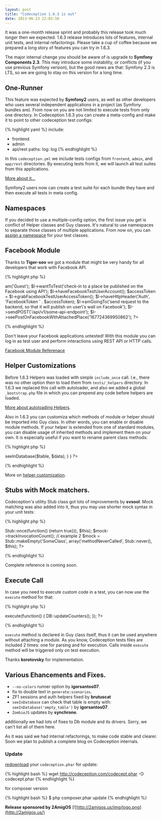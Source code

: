 ```yaml
---
layout: post
title: "Codeception 1.6.3 is out"
date: 2013-06-23 22:03:50
---
```


It was a one-month release sprint and probably this release took much longer then we expected.
1.6.3 release introduces lots of features, internal unit tests, and internal refactorings. Please take a cup of coffee because we prepared a long story of features you can try in 1.6.3.

The major internal change you should be aware of is upgrade to **Symfony Components 2.3**. This may introduce some instability, or conflicts (if you use previous Symfony version), but the good news are that: Symfony 2.3 is LTS, so we are going to stay on this version for a long time.

## One-Runner

This feature was expected by **Symfony2** users, as well as other developers who uses several independent applications in a project (as Symfony bundles are). From now on you are not limited to execute tests from only one directory. In Codeception 1.6.3 you can create a meta-config and make it to point to other codeception test configs:

{% highlight yaml %}
include:
  - frontend
  - admin
  - api/rest
paths:
  log: log
{% endhighlight %}

In this `codeception.yml` we include tests configs from `frontend`, `admin`, and `app/rest` directories. By executing tests from it, we will launch all test suites from this applications.

[More about it...](http://codeception.com/docs/08-Customization)

Symfony2 users now can create a test suite for each bundle they have and then execute all tests in meta config.

## Namespaces

If you decided to use a multiple-config option, the first issue you get is conflict of Helper classes and Guy classes. It's natural to use namespaces to separate those classes of multiple applications. From now on, you can [assign a namespace](http://codeception.com/docs/08-Customization#Namespaces) for your test classes.

## Facebook Module

Thanks to **Tiger-seo** we got a module that might be very handy for all developers that work with Facebook API.

{% highlight php %}
<?php
$I = new ApiGuy($scenario);
$I->am('Guest');
$I->wantToTest('check-in to a place be published on the Facebook using API');
$I->haveFacebookTestUserAccount();
$accessToken = $I->grabFacebookTestUserAccessToken();
$I->haveHttpHeader('Auth', 'FacebookToken ' . $accessToken);
$I->amGoingTo('send request to the backend, so that it will publish on user\'s wall on Facebook');
$I->sendPOST('/api/v1/some-api-endpoint');
$I->seePostOnFacebookWithAttachedPlace('167724369950862');
?>
{% endhighlight %}

Don't leave your Facebook applications untested! With this module you can log in as test user and perform interactions using REST API or HTTP calls.

[Facebook Module Referenace](http://codeception.com/docs/modules/Facebook)

## Helper Customizations

Before 1.6.3 Helpers was loaded with simple `include_once` call. I.e., there was no other option then to load them from `tests/_helpers` directory. In 1.6.3 we replaced this call with autoloader, and also we added a global `_bootstrap.php` file in which you can prepend any code before helpers are loaded.

[More about autoloading Helpers](http://codeception.com/docs/08-Customization).

Also in 1.6.3 you can customiza which methods of module or helper should be imported into Guy class. In other words, you can enable or disable module methods. If your helper is extended from one of standard modules, you can disable usage of inherited methods and implement them on your own. It is especially useful if you want to rename parent class methods:

{% highlight php %}
<?php
class SecondDbHelper extends Db {
    public static $includeInheritedActions = false;

    public function seeInSecondDb($table, $data = array())
    {
        $this->seeInDatabase($table, $data);
    }
}    
?>
{% endhighlight %}

More on [helper customization](http://codeception.com/docs/03-ModulesAndHelpers#Extension-options).

## Stubs with Mock matchers.

Codeception's utility Stub class got lots of improvements by **svsool**. Mock matching was also added into it, thus you may use shorter mock syntax in your unit tests:

{% highlight php %}
<?php
use \Codeception\Util\Stub;
// example 1
$mock = Stub::makeEmpty('SomeClass', array(
    'trackInvocationCount' => 
     Stub::once(function() {return true})),
     $this);

$mock->trackInvocationCount();

// example 2
$mock = Stub::makeEmpty('SomeClass', array('methodNeverCalled',  Stub::never(), $this);
?>
{% endhighlight %}

Complete reference is coming soon.

## Execute Call

In case you need to execute custom code in a test, you can now use the `execute` method for that:

{% highlight php %}
<?php 
$I->execute(function() {
  DB::updateCounters();
});
?>
{% endhighlight %}

`execute` method is declared in Guy class itself, thus it can be used anywhere without attaching a module. 
As you know, Codeception tests files are included 2 times: one for parsing and for execution. Calls inside `execute` method will be triggered only on test execution. 

Thanks **korotovsky** for implementation.

## Various Ehancements and Fixes.

* `--no-colors` runner option by **igorsantos07**.
* fix to double text in `generate:scenarios`.
* ZF1 sessions and auth helpers fixed by **brutuscat**
* `seeInDatabase` can check that table is empty with: `seeInDatabase('empty_table')` by **igorsantos07**.
* `ZombieJS` updates by **synchrone**.

additionally we had lots of fixes to Db module and its drivers. Sorry, we can't list all of them here.

As it was said we had internal refactorings, to make code stable and clearer.
Soon we plan to publish a complete blog on Codeception internals.

### Update

[redownload](http://codeception.com/thanks.html) your `codeception.phar` for update:

{% highlight bash %}
wget http://codeception.com/codecept.phar -O codecept.phar
{% endhighlight %}

for composer version

{% highlight bash %}
$ php composer.phar update
{% endhighlight %}
 
**Release sponsored by 2AmigOS**
[![http://2amigos.us/img/logo.png](http://2amigos.us/)
